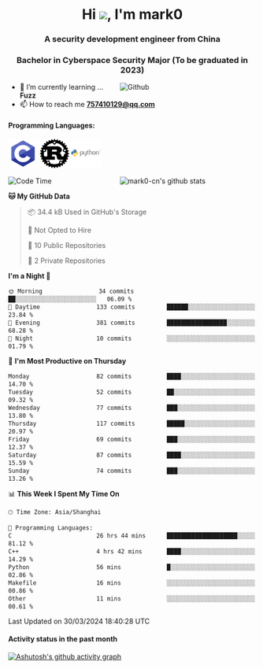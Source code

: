 <h1 align="center">Hi <img src="https://raw.githubusercontent.com/iampavangandhi/iampavangandhi/master/gifs/Hi.gif" width="30px">, I'm mark0</h1>

<h3 align="center">A security development engineer from China</h3>
<h3 align="center">Bachelor in Cyberspace Security Major (To be graduated in 2023)</h3>

<img width="55%" align="right" alt="Github" src="https://raw.githubusercontent.com/onimur/.github/master/.resources/git-header.svg" />

<!-- - 🔭 I’m currently working on **vKarma Webapp** -->
<!-- - 💬 Ask me about ... **Web Develpoment** -->
<!-- - 😄 Employement ... **Open for intern opportunities** -->
<!-- - ⚡ Fun fact ... **Anime**❤ -->
- 🌱 I’m currently learning ... **Fuzz**
- 📫 How to reach me **757410129@qq.com**
<!-- - 📨 Or reach me **757410129@qq.com** -->

<h4>Programming Languages: </h4>
<p align="left">
 <img style="margin: auto;" src="https://raw.githubusercontent.com/sachinverma53121/sachinverma53121/master/icons/c.png" alt=c width="60" height="60"/>
 <img style="margin: auto;" src="https://raw.githubusercontent.com/mark0-cn/blog_img/master/img/202309031232124.png" alt=cplusplus width="60" height="60"/>
 <img style="margin: auto;" src="https://raw.githubusercontent.com/sachinverma53121/sachinverma53121/master/icons/python.png" alt=python width="60" height="60"/>
</p>


<img width="55%" align="right" alt="mark0-cn's github stats" src="https://github-readme-stats.vercel.app/api?username=mark0-cn&show_icons=true&hide_border=true" />

<!--START_SECTION:waka-->
![Code Time](http://img.shields.io/badge/Code%20Time-1%2C834%20hrs-blue)

**🐱 My GitHub Data** 

> 📦 34.4 kB Used in GitHub's Storage 
 > 
> 🚫 Not Opted to Hire
 > 
> 📜 10 Public Repositories 
 > 
> 🔑 2 Private Repositories 
 > 
**I'm a Night 🦉** 

```text
🌞 Morning                34 commits          ██░░░░░░░░░░░░░░░░░░░░░░░   06.09 % 
🌆 Daytime                133 commits         ██████░░░░░░░░░░░░░░░░░░░   23.84 % 
🌃 Evening                381 commits         █████████████████░░░░░░░░   68.28 % 
🌙 Night                  10 commits          ░░░░░░░░░░░░░░░░░░░░░░░░░   01.79 % 
```
📅 **I'm Most Productive on Thursday** 

```text
Monday                   82 commits          ████░░░░░░░░░░░░░░░░░░░░░   14.70 % 
Tuesday                  52 commits          ██░░░░░░░░░░░░░░░░░░░░░░░   09.32 % 
Wednesday                77 commits          ███░░░░░░░░░░░░░░░░░░░░░░   13.80 % 
Thursday                 117 commits         █████░░░░░░░░░░░░░░░░░░░░   20.97 % 
Friday                   69 commits          ███░░░░░░░░░░░░░░░░░░░░░░   12.37 % 
Saturday                 87 commits          ████░░░░░░░░░░░░░░░░░░░░░   15.59 % 
Sunday                   74 commits          ███░░░░░░░░░░░░░░░░░░░░░░   13.26 % 
```


📊 **This Week I Spent My Time On** 

```text
🕑︎ Time Zone: Asia/Shanghai

💬 Programming Languages: 
C                        26 hrs 44 mins      ████████████████████░░░░░   81.12 % 
C++                      4 hrs 42 mins       ████░░░░░░░░░░░░░░░░░░░░░   14.29 % 
Python                   56 mins             █░░░░░░░░░░░░░░░░░░░░░░░░   02.86 % 
Makefile                 16 mins             ░░░░░░░░░░░░░░░░░░░░░░░░░   00.86 % 
Other                    11 mins             ░░░░░░░░░░░░░░░░░░░░░░░░░   00.61 % 
```


 Last Updated on 30/03/2024 18:40:28 UTC
<!--END_SECTION:waka-->

<h4>Activity status in the past month</h4>

[![Ashutosh's github activity graph](https://github-readme-activity-graph.vercel.app/graph?username=mark0-cn&theme=dracula)](https://github.com/ashutosh00710/github-readme-activity-graph)

<!--
**mark0-cn/mark0-cn** is a ✨ _special_ ✨ repository because its `README.md` (this file) appears on your GitHub profile.

Here are some ideas to get you started:

- 🔭 I’m currently working on ...
- 🌱 I’m currently learning ...
- 👯 I’m looking to collaborate on ...
- 🤔 I’m looking for help with ...
- 💬 Ask me about ...
- 📫 How to reach me: ...
- 😄 Pronouns: ...
- ⚡ Fun fact: ...
-->

